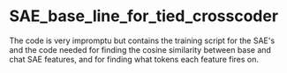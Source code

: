 # SAE_base_line_for_tied_crosscoder

The code is very impromptu but contains the training script for the SAE's and the code needed for finding the cosine similarity between base and chat SAE features, and for finding what tokens each feature fires on.
